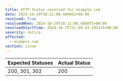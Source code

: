 ```yaml
---
title: HTTP Status resolved for example.com
date: 2024-10-29T10:11:00.488062+00:00
resolved: True
resolvedWhen: 2024-10-29T10:11:00.488075+00:00
resolvedStartTime: 2024-10-25T21:09:43.191474+00:00
severity: notice
affected:
  - example.com
section: issue
---
```


| Expected Statuses | Actual Status  |
|-------------------|----------------|
| 200, 301, 302 | 200 |
